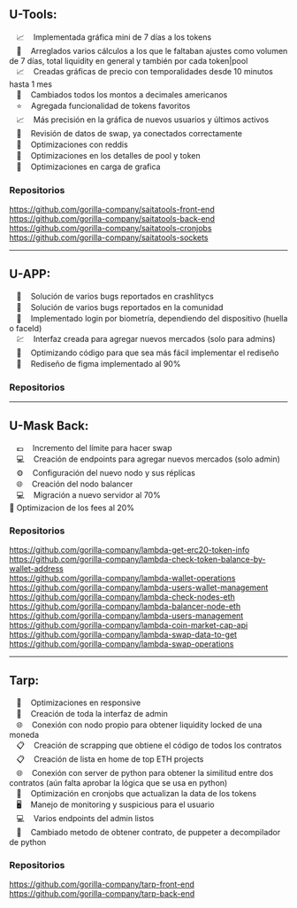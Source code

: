 ## U-Tools:

ㅤ📈 ㅤImplementada gráfica mini de 7 días a los tokens  <br />
ㅤ🔧 ㅤArreglados varios cálculos a los que le faltaban ajustes como volumen de 7 días, total liquidity en general y también por cada token|pool <br />
ㅤ📈 ㅤCreadas gráficas de precio con temporalidades desde 10 minutos hasta 1 mes <br />
ㅤ🔢 ㅤCambiados todos los montos a decimales americanos <br />
ㅤ⭐️ ㅤAgregada funcionalidad de tokens favoritos <br />
ㅤ📈 ㅤMás precisión en la gráfica de nuevos usuarios y últimos activos <br />
ㅤ🔎 ㅤRevisión de datos de swap, ya conectados correctamente <br />
ㅤ🚀ㅤ Optimizaciones con reddis <br />
ㅤ🚀 ㅤOptimizaciones en los detalles de pool y token <br />
ㅤ🚀 ㅤOptimizaciones en carga de grafica 
 
### Repositorios <br />
https://github.com/gorilla-company/saitatools-front-end <br />
https://github.com/gorilla-company/saitatools-back-end <br />
https://github.com/gorilla-company/saitatools-cronjobs <br />
https://github.com/gorilla-company/saitatools-sockets

------------

## U-APP:

ㅤ🔧 ㅤSolución de varios bugs reportados en crashlitycs<br />
ㅤ🔧ㅤ Solución de varios bugs reportados en la comunidad<br />
ㅤ🔐ㅤ Implementado login por biometría, dependiendo del dispositivo (huella o faceId)<br />
ㅤ💹ㅤ Interfaz creada para agregar nuevos mercados (solo para admins)<br />
ㅤ🚀ㅤ Optimizando código para que sea más fácil implementar el rediseño<br />
ㅤ🎨ㅤ Rediseño de figma implementado al 90% <br />

### Repositorios <br />


------------

 ## U-Mask Back:

ㅤ💶ㅤ Incremento del límite para hacer swap <br />
ㅤ💻ㅤ Creación de endpoints para agregar nuevos mercados (solo admin) <br />
ㅤ⚙️ㅤ  Configuración del nuevo nodo y sus réplicas <br />
ㅤ🌐ㅤ Creación del nodo balancer <br />
ㅤ💻ㅤ Migración a nuevo servidor al 70% <br />
 🚀   Optimizacion de los fees al 20%

### Repositorios <br />

https://github.com/gorilla-company/lambda-get-erc20-token-info <br />
https://github.com/gorilla-company/lambda-check-token-balance-by-wallet-address <br />
https://github.com/gorilla-company/lambda-wallet-operations <br />
https://github.com/gorilla-company/lambda-users-wallet-management <br />
https://github.com/gorilla-company/lambda-check-nodes-eth <br />
https://github.com/gorilla-company/lambda-balancer-node-eth <br />
https://github.com/gorilla-company/lambda-users-management <br />
https://github.com/gorilla-company/lambda-coin-market-cap-api <br />
https://github.com/gorilla-company/lambda-swap-data-to-get <br />
https://github.com/gorilla-company/lambda-swap-operations

------------

 ## Tarp:

ㅤ🚀ㅤ Optimizaciones en responsive <br />
ㅤ🎨ㅤ Creación de toda la interfaz de admin <br />
ㅤ🌐ㅤ Conexión con nodo propio para obtener liquidity locked de una moneda <br />
ㅤ📋ㅤ Creación de scrapping que obtiene el código de todos los contratos <br />
ㅤ📋ㅤ Creación de lista en home de top ETH projects <br />
ㅤ🌐ㅤ Conexión con server de python para obtener la similitud entre dos contratos (aún falta aprobar la lógica que se usa en python) <br />
ㅤ🚀ㅤ Optimización en cronjobs que actualizan la data de los tokens <br />
ㅤ🖥ㅤ Manejo de monitoring y suspicious para el usuario <br />
ㅤ💻ㅤ Varios endpoints del admin listos <br />
ㅤ🐍ㅤ Cambiado metodo de obtener contrato, de puppeter a decompilador de python<br />

### Repositorios <br />

https://github.com/gorilla-company/tarp-front-end<br />
https://github.com/gorilla-company/tarp-back-end<br />
